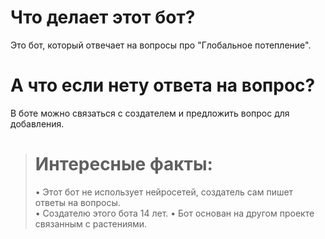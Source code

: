 # Что делает этот бот?
Это бот, который отвечает на вопросы про "Глобальное потепление".
# А что если нету ответа на вопрос?
В боте можно связаться с создателем и предложить вопрос для добавления.
> # Интересные факты: 
> • Этот бот не использует нейросетей, создатель сам пишет ответы на вопросы.\
> • Создателю этого бота 14 лет.
> • Бот основан на другом проекте связанным с растениями.



